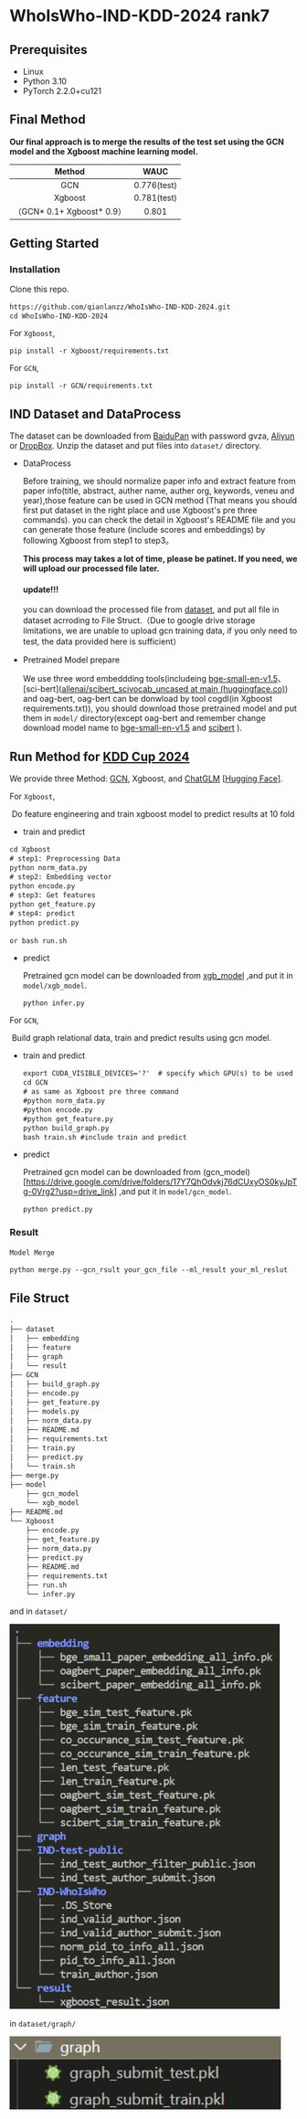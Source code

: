 # WhoIsWho-IND-KDD-2024 rank7

## Prerequisites

- Linux
- Python 3.10
- PyTorch 2.2.0+cu121

## Final Method

**Our final approach is to merge the results of the test set using the GCN model and the Xgboost machine learning model.**

|           Method            |    WAUC     |
| :-------------------------: | :---------: |
|             GCN             | 0.776(test) |
|           Xgboost           | 0.781(test) |
| （GCN* 0.1+ Xgboost*  0.9） |    0.801    |

## Getting Started

### Installation

Clone this repo.

```shell
https://github.com/qianlanzz/WhoIsWho-IND-KDD-2024.git
cd WhoIsWho-IND-KDD-2024
```

For `Xgboost`,

```shell
pip install -r Xgboost/requirements.txt
```

For `GCN`,

```shell
pip install -r GCN/requirements.txt
```

## IND Dataset and DataProcess

The dataset can be downloaded from [BaiduPan](https://pan.baidu.com/s/1_CX50fRxou4riEHzn5UYKg?pwd=gvza) with password gvza, [Aliyun](https://open-data-set.oss-cn-beijing.aliyuncs.com/oag-benchmark/kddcup-2024/IND-WhoIsWho/IND-WhoIsWho.zip) or [DropBox](https://www.dropbox.com/scl/fi/o8du146aafl3vrb87tm45/IND-WhoIsWho.zip?rlkey=cg6tbubqo532hb1ljaz70tlxe&dl=1). Unzip the dataset and put files into `dataset/` directory.

+ DataProcess

  Before training, we should normalize paper info and extract feature from paper info(title, abstract, auther name, auther org, keywords, veneu and year),those feature can be used in GCN method (That means you should first put dataset in the right place and use Xgboost's pre three commands). you can check the detail in Xgboost's README file and  you can generate those feature (include scores and embeddings) by following Xgboost from step1 to step3。

  **This process may takes a lot of time, please be patinet. If you need,  we will upload our processed file later.**

  #### update!!!

  you can download the  processed file from [dataset](https://drive.google.com/drive/folders/1WtMWXb4qv-oKStO0oL0cNS8guQHKHvqu?usp=drive_link), and put all file in dataset acrroding to File Struct.（Due to google drive storage limitations, we are unable to upload gcn training data, if you only need to test, the data provided here is sufficient）

+ Pretrained Model prepare

  We use three word embeddding tools(includeing [bge-small-en-v1.5](https://huggingface.co/BAAI/bge-small-en-v1.5)、[sci-bert]([allenai/scibert_scivocab_uncased at main (huggingface.co)](https://huggingface.co/allenai/scibert_scivocab_uncased/tree/main))  and oag-bert, oag-bert can be donwload by tool cogdl(in Xgboost requirements.txt)), you should download those pretrained model and put them in `model/` directory(except oag-bert and remember change download model name to  <u>bge-small-en-v1.5</u> and <u>scibert</u> ). 

## Run Method for [KDD Cup 2024](https://www.biendata.xyz/competition/ind_kdd_2024/)

We provide three Method: [GCN](https://arxiv.org/abs/1609.02907), Xgboost, and [ChatGLM](https://arxiv.org/abs/2210.02414) [[Hugging Face\]](https://huggingface.co/THUDM/chatglm3-6b-32k). 

For `Xgboost`,

​	Do feature engineering and train xgboost model to predict results at 10 fold

+ train and predict

```shell
cd Xgboost
# step1: Preprocessing Data
python norm_data.py
# step2: Embedding vector
python encode.py
# step3: Get features
python get_feature.py
# step4: predict
python predict.py

or bash run.sh
```

+ predict

  Pretrained gcn model can be downloaded from [xgb_model](https://drive.google.com/file/d/1UR9FYDsQYMQOVF3Mg0hZSNb0lDlQMIaa/view?usp=drive_link) ,and put it in `model/xgb_model`.

  ```
  python infer.py
  ```

For `GCN`,

​	Build graph relational data, train and predict results using gcn model.

+ train and predict

  ```
  export CUDA_VISIBLE_DEVICES='?'  # specify which GPU(s) to be used
  cd GCN
  # as same as Xgboost pre three command 
  #python norm_data.py
  #python encode.py
  #python get_feature.py
  python build_graph.py 
  bash train.sh #include train and predict
  ```

+ predict

  Pretrained gcn model can be downloaded from (gcn_model)[https://drive.google.com/drive/folders/17Y7QhOdvkj76dCUxyOS0kyJpTg-0Vrg2?usp=drive_link] ,and put it in `model/gcn_model`.

  ```
  python predict.py
  ```



### Result

`Model Merge`

```shell
python merge.py --gcn_rsult your_gcn_file --ml_result your_ml_reslut
```

## File Struct

```shell
.
├── dataset
│   ├── embedding
│   ├── feature
│   ├── graph
│   └── result
├── GCN
│   ├── build_graph.py
│   ├── encode.py
│   ├── get_feature.py
│   ├── models.py
│   ├── norm_data.py
│   ├── README.md
│   ├── requirements.txt
│   ├── train.py
│   ├── predict.py
│   └── train.sh
├── merge.py
├── model
	├── gcn_model
	└── xgb_model
├── README.md
└── Xgboost
    ├── encode.py
    ├── get_feature.py
    ├── norm_data.py
    ├── predict.py
    ├── README.md
    ├── requirements.txt
    ├── run.sh
    └── infer.py
```

and in `dataset/`

<img src="img/image-20240613143223232.png" alt="image-20240613143223232" style="zoom: 67%;" />

in `dataset/graph/`

![image-20240614135715220](img/image-20240614135715220.png)
